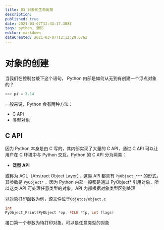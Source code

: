 ```yaml
---
title: 03 对象的生命周期
description: 
published: true
date: 2021-03-07T12:43:17.308Z
tags: python, 源码
editor: markdown
dateCreated: 2021-03-07T12:12:29.676Z
---
```


# 对象的创建

当我们在控制台敲下这个语句， Python 内部是如何从无到有创建一个浮点对象的？

```python
>>> pi = 3.14
```

一般来说，Python 会有两种方法：

- C API
- 类型对象

## C API

因为 Python 本身是由 C 写的，其内部实现了大量的 C API，通过 C API 可以让用户在 C 环境中与 Python 交互。Python 的 C API 分为两类：

- **泛型 API**

或称为 AOL（Abstract Object Layer），这类 API 都具有 `PyObject_***` 的形式，其参数是 `PyObject*` ，因为 Python 内部一般都是通过 PyObject* 引用对象，所以这类 API 可处理任意类型的对象，API 内部根据对象类型区别处理

以对象打印函数为例，源文件位于`Objetcs/object.c`

```c
int
PyObject_Print(PyObject *op, FILE *fp, int flags)
```

接口第一个参数为待打印对象，可以是任意类型的对象



